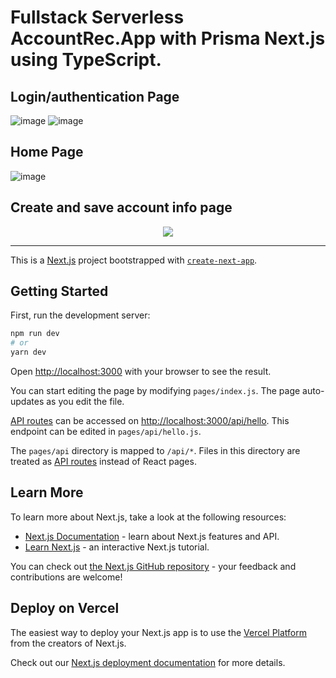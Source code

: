 # Fullstack Serverless AccountRec.App with Prisma Next.js using TypeScript.

## Login/authentication Page

![image](https://user-images.githubusercontent.com/37651620/108852051-3b829c80-760d-11eb-8c1c-a40c765df753.png)
![image](https://user-images.githubusercontent.com/37651620/108852111-4806f500-760d-11eb-9ca8-fe53b4f5a9ec.png)

## Home Page

![image](https://user-images.githubusercontent.com/37651620/108852485-c5cb0080-760d-11eb-81eb-1959ddb68904.png)

## Create and save account info page

<p align="center">
<img src="https://user-images.githubusercontent.com/37651620/108852553-dd09ee00-760d-11eb-8022-43dd66e60340.png" />
</p>

---

This is a [Next.js](https://nextjs.org/) project bootstrapped with [`create-next-app`](https://github.com/vercel/next.js/tree/canary/packages/create-next-app).

## Getting Started

First, run the development server:

```bash
npm run dev
# or
yarn dev
```

Open [http://localhost:3000](http://localhost:3000) with your browser to see the result.

You can start editing the page by modifying `pages/index.js`. The page auto-updates as you edit the file.

[API routes](https://nextjs.org/docs/api-routes/introduction) can be accessed on [http://localhost:3000/api/hello](http://localhost:3000/api/hello). This endpoint can be edited in `pages/api/hello.js`.

The `pages/api` directory is mapped to `/api/*`. Files in this directory are treated as [API routes](https://nextjs.org/docs/api-routes/introduction) instead of React pages.

## Learn More

To learn more about Next.js, take a look at the following resources:

- [Next.js Documentation](https://nextjs.org/docs) - learn about Next.js features and API.
- [Learn Next.js](https://nextjs.org/learn) - an interactive Next.js tutorial.

You can check out [the Next.js GitHub repository](https://github.com/vercel/next.js/) - your feedback and contributions are welcome!

## Deploy on Vercel

The easiest way to deploy your Next.js app is to use the [Vercel Platform](https://vercel.com/new?utm_medium=default-template&filter=next.js&utm_source=create-next-app&utm_campaign=create-next-app-readme) from the creators of Next.js.

Check out our [Next.js deployment documentation](https://nextjs.org/docs/deployment) for more details.
